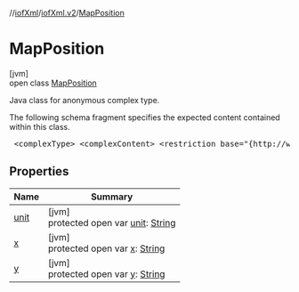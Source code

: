 //[iofXml](../../../index.md)/[iofXml.v2](../index.md)/[MapPosition](index.md)

# MapPosition

[jvm]\
open class [MapPosition](index.md)

<p>Java class for anonymous complex type. <p>The following schema fragment specifies the expected content contained within this class. <pre> &lt;complexType&gt; &lt;complexContent&gt; &lt;restriction base="{http://www.w3.org/2001/XMLSchema}anyType"&gt; &lt;attribute name="x" use="required" type="{http://www.w3.org/2001/XMLSchema}anySimpleType" /&gt; &lt;attribute name="y" use="required" type="{http://www.w3.org/2001/XMLSchema}anySimpleType" /&gt; &lt;attribute name="unit" default="mm"&gt; &lt;simpleType&gt; &lt;restriction base="{http://www.w3.org/2001/XMLSchema}token"&gt; &lt;enumeration value="mm"/&gt; &lt;enumeration value="other"/&gt; &lt;/restriction&gt; &lt;/simpleType&gt; &lt;/attribute&gt; &lt;/restriction&gt; &lt;/complexContent&gt; &lt;/complexType&gt; </pre>

## Properties

| Name | Summary |
|---|---|
| [unit](unit.md) | [jvm]<br>protected open var [unit](unit.md): [String](https://docs.oracle.com/javase/8/docs/api/java/lang/String.html) |
| [x](x.md) | [jvm]<br>protected open var [x](x.md): [String](https://docs.oracle.com/javase/8/docs/api/java/lang/String.html) |
| [y](y.md) | [jvm]<br>protected open var [y](y.md): [String](https://docs.oracle.com/javase/8/docs/api/java/lang/String.html) |
